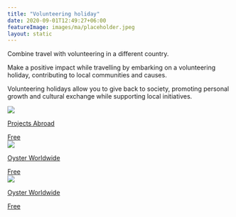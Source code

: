 ```yaml
---
title: "Volunteering holiday"
date: 2020-09-01T12:49:27+06:00
featureImage: images/ma/placeholder.jpeg
layout: static
---
```


Combine travel with volunteering in a different country.

Make a positive impact while travelling by embarking on a volunteering holiday, contributing to local communities and causes.

Volunteering holidays allow you to give back to society, promoting personal growth and cultural exchange while supporting local initiatives.

<a class="ma-link" href="https://www.projects-abroad.co.uk/volunteer-holidays/"><div class="ma-card ma-card-Community"><div class="ma-icon"><img src ="/images/icon-check.png"/></div><div class="ma-name"><p>Projects Abroad</p></div><div class="ma-paid-text"><span>Free </span></div></div></a><a class="ma-link" href="https://www.oysterworldwide.com/news/7-reasons-next-holiday-volunteering-holiday/"><div class="ma-card ma-card-Community"><div class="ma-icon"><img src ="/images/icon-check.png"/></div><div class="ma-name"><p>Oyster Worldwide</p></div><div class="ma-paid-text"><span>Free </span></div></div></a><a class="ma-link" href="https://www.oysterworldwide.com/projects/volunteer-holidays/"><div class="ma-card ma-card-Community"><div class="ma-icon"><img src ="/images/icon-check.png"/></div><div class="ma-name"><p>Oyster Worldwide</p></div><div class="ma-paid-text"><span>Free </span></div></div></a>  

<br/><br/>






